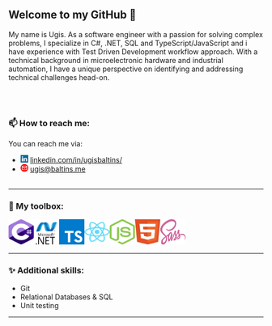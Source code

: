 ## Welcome to my GitHub 👋


My name is Ugis. As a software engineer with a passion for solving complex problems, I specialize in C#, .NET, SQL and TypeScript/JavaScript and i have experience with Test Driven Development workflow approach. With a technical background in microelectronic hardware and industrial automation, I have a unique perspective on identifying and addressing technical challenges head-on. 


<br/><br/>
### 📫 How to reach me:

You can reach me via:

* <img src="https://github.com/ugisbaltins/ugisbaltins/blob/main/img/linkedin.svg" alt="LinkedIn" width="15" height="15"></img>  [linkedin.com/in/ugisbaltins/](https://www.linkedin.com/in/ugisbaltins/)
* <img src="https://github.com/ugisbaltins/ugisbaltins/blob/main/img/mail.svg" alt="Email" width="15" height="15"></img>  [ugis@baltins.me](mailto:ugis@baltins.me)
<br/><br/>

---

### 🧰 My toolbox:

<img src="https://github.com/ugisbaltins/ugisbaltins/blob/main/img/csharp.svg" width="50" height="50"/><img src="https://github.com/ugisbaltins/ugisbaltins/blob/main/img/netframework.svg" width="50" height="50"/><img src="https://github.com/ugisbaltins/ugisbaltins/blob/main/img/typescript.svg" width="50" height="50"/><img src="https://github.com/ugisbaltins/ugisbaltins/blob/main/img/react.svg" width="50" height="50"/><img src="https://github.com/ugisbaltins/ugisbaltins/blob/main/img/nodejs.svg" width="50" height="50"/><img src="https://github.com/ugisbaltins/ugisbaltins/blob/main/img/html.svg" width="50" height="50"/><img src="https://github.com/ugisbaltins/ugisbaltins/blob/main/img/sass.svg" width="50" height="50"/>

---

### ✨ Additional skills:

* Git
* Relational Databases & SQL
* Unit testing

---

<!--
**ugisbaltins/ugisbaltins** is a ✨ _special_ ✨ repository because its `README.md` (this file) appears on your GitHub profile.

Here are some ideas to get you started:

- 🔭 I’m currently working on ...
- 🌱 I’m currently learning ...
- 👯 I’m looking to collaborate on ...
- 🤔 I’m looking for help with ...
- 💬 Ask me about ...
- 📫 How to reach me: ...
- 😄 Pronouns: ...
- ⚡ Fun fact: ...
-->
